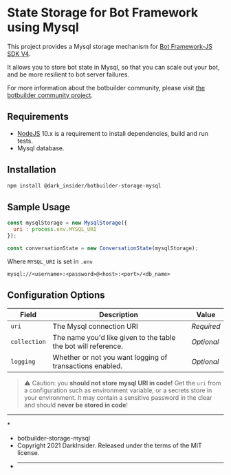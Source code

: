 # State Storage for Bot Framework using Mysql

This project provides a Mysql storage mechanism for [Bot Framework-JS SDK V4](https://github.com/Microsoft/botbuilder-js).

It allows you to store bot state in Mysql, so that you can scale out your bot, and be more resilient to bot server failures.

For more information about the botbuilder community, please visit [the botbuilder community project](https://github.com/BotBuilderCommunity/botbuilder-community-js).

## Requirements

-   [NodeJS](https://nodejs.org/en/) 10.x is a requirement to install dependencies, build and run tests.
-   Mysql database.

## Installation

```bash
npm install @dark_insider/botbuilder-storage-mysql
```

## Sample Usage

```JavaScript
const mysqlStorage = new MysqlStorage({
  uri : process.env.MYSQL_URI
});

const conversationState = new ConversationState(mysqlStorage);
```

Where `MYSQL_URI` is set in `.env` 

`mysql://<username>:<password>@<host>:<port>/<db_name>`


## Configuration Options

| Field        | Description                                                    | Value      |
| ------------ | -------------------------------------------------------------- | ---------- |
| `uri`        | The Mysql connection URI                                    | _Required_ |
| `collection` | The name you'd like given to the table the bot will reference. | _Optional_ |
| `logging`    | Whether or not you want logging of transactions enabled.       | _Optional_ |

> &#X26A0; Caution: you **should not store mysql URI in code!** Get the `uri` from a configuration such as environment variable, or a secrets store in your environment. It may contain a sensitive password in the clear and should **never be stored in code**!

---

\*

-   botbuilder-storage-mysql
-   Copyright 2021 DarkInsider. Released under the terms of the MIT license.
-   ***
